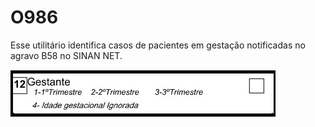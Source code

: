 # O986  
Esse utilitário identifica casos de pacientes em gestação notificadas no agravo B58 no SINAN NET.

![x](/campo12_mold.jpg)

